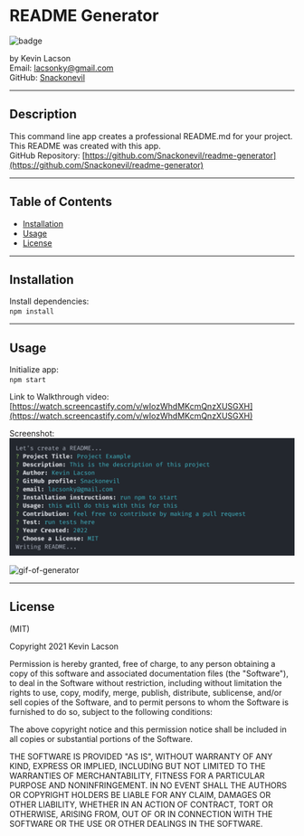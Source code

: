 # README Generator

![badge](https://img.shields.io/badge/license-MIT-blue)

by Kevin Lacson  
Email: lacsonky@gmail.com  
GitHub: [Snackonevil](https://github.com/Snackonevil)

---

## Description

This command line app creates a professional README.md for your project. This README was created with this app.  
GitHub Repository: [https://github.com/Snackonevil/readme-generator](https://github.com/Snackonevil/readme-generator)

---

## Table of Contents

-   [Installation](#installation)
-   [Usage](#usage)
-   [License](#license)

---

## Installation

Install dependencies:  
`npm install`

---

## Usage

Initialize app:  
`npm start`

Link to Walkthrough video:  
[https://watch.screencastify.com/v/wIozWhdMKcmQnzXUSGXH](https://watch.screencastify.com/v/wIozWhdMKcmQnzXUSGXH)

Screenshot:
![screenshot](./assets/images/readme-generator-screenshot.png)

![gif-of-generator](./assets/images/readme-generator-gif.gif)

---

## License

(MIT)

Copyright 2021 Kevin Lacson

Permission is hereby granted, free of charge, to any person obtaining a copy of this software and associated documentation files (the "Software"), to deal in the Software without restriction, including without limitation the rights to use, copy, modify, merge, publish, distribute, sublicense, and/or sell copies of the Software, and to permit persons to whom the Software is furnished to do so, subject to the following conditions:

The above copyright notice and this permission notice shall be included in all copies or substantial portions of the Software.

THE SOFTWARE IS PROVIDED "AS IS", WITHOUT WARRANTY OF ANY KIND, EXPRESS OR IMPLIED, INCLUDING BUT NOT LIMITED TO THE WARRANTIES OF MERCHANTABILITY, FITNESS FOR A PARTICULAR PURPOSE AND NONINFRINGEMENT. IN NO EVENT SHALL THE AUTHORS OR COPYRIGHT HOLDERS BE LIABLE FOR ANY CLAIM, DAMAGES OR OTHER LIABILITY, WHETHER IN AN ACTION OF CONTRACT, TORT OR OTHERWISE, ARISING FROM, OUT OF OR IN CONNECTION WITH THE SOFTWARE OR THE USE OR OTHER DEALINGS IN THE SOFTWARE.
